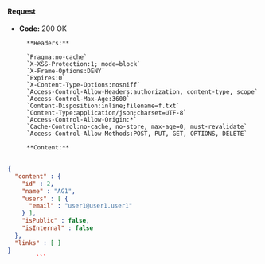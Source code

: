 #### Request

* **Code:** 200 OK

        **Headers:**

        `Pragma:no-cache`
        `X-XSS-Protection:1; mode=block`
        `X-Frame-Options:DENY`
        `Expires:0`
        `X-Content-Type-Options:nosniff`
        `Access-Control-Allow-Headers:authorization, content-type, scope`
        `Access-Control-Max-Age:3600`
        `Content-Disposition:inline;filename=f.txt`
        `Content-Type:application/json;charset=UTF-8`
        `Access-Control-Allow-Origin:*`
        `Cache-Control:no-cache, no-store, max-age=0, must-revalidate`
        `Access-Control-Allow-Methods:POST, PUT, GET, OPTIONS, DELETE`

        **Content:**

```json
    
{
  "content" : {
    "id" : 2,
    "name" : "AG1",
    "users" : [ {
      "email" : "user1@user1.user1"
    } ],
    "isPublic" : false,
    "isInternal" : false
  },
  "links" : [ ]
}
        ```
